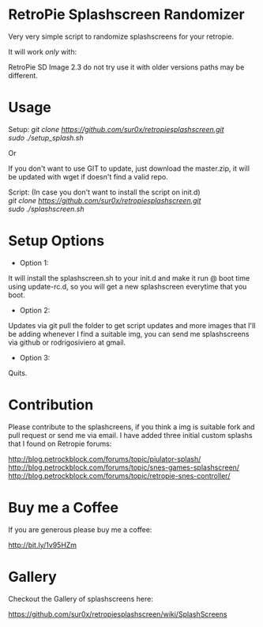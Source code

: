 RetroPie Splashscreen Randomizer
====================

Very very simple script to randomize splashscreens for your retropie.


It will work *only* with:

RetroPie SD Image 2.3 do not try use it with older versions paths may be different.


Usage
====================

Setup:
*git clone https://github.com/sur0x/retropiesplashscreen.git*  
*sudo ./setup_splash.sh*

Or

If you don't want to use GIT to update, just download the master.zip, it will be updated with wget if doesn't find a valid repo.


Script: (In case you don't want to install the script on init.d)  
*git clone https://github.com/sur0x/retropiesplashscreen.git*  
*sudo ./splashscreen.sh*

Setup Options
====================

* Option 1:

It will install the splashscreen.sh to your init.d and make it run @ boot time using update-rc.d, so you will get a new splashscreen everytime that you boot.

* Option 2:

Updates via git pull the folder to get script updates and more images that I'll be adding whenever I find a suitable img, you can send me splashscreens via github or rodrigosiviero at gmail.

* Option 3:

Quits.

Contribution
====================
Please contribute to the splashcreens, if you think a img is suitable fork and pull request or send me via email.
I have added three initial custom splashs that I found on Retropie forums:

http://blog.petrockblock.com/forums/topic/piulator-splash/  
http://blog.petrockblock.com/forums/topic/snes-games-splashscreen/  
http://blog.petrockblock.com/forums/topic/retropie-snes-controller/  

Buy me a Coffee
====================
If you are generous please buy me a coffee:

http://bit.ly/1v95HZm


Gallery
====================

Checkout the Gallery of splashscreens here:

https://github.com/sur0x/retropiesplashscreen/wiki/SplashScreens



